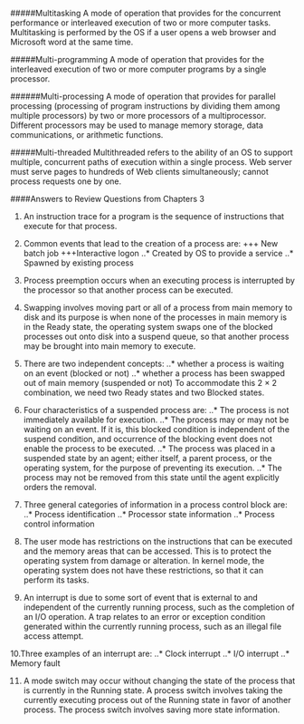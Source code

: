 #####Multitasking
A mode of operation that provides for the concurrent performance or interleaved execution of two or more computer tasks. 
Multitasking is performed by the OS if a user opens a web browser and Microsoft word at the same time.

#####Multi-programming
A mode of operation that provides for the interleaved execution of two or more computer programs by a single processor.

######Multi-processing
A mode of operation that provides for parallel processing (processing of program instructions by dividing them among multiple processors) 
by two or more processors of a multiprocessor. Different processors may be used to manage memory storage, data communications, or arithmetic functions.

#####Multi-threaded
Multithreaded refers to the ability of an OS to support multiple, concurrent paths of execution within a single process. Web server  
must serve pages to hundreds of Web clients simultaneously; cannot process requests one by one.

####Answers to Review Questions from Chapters 3

1. An instruction trace for a program is the sequence of instructions that execute for that process.

2. Common events that lead to the creation of a process are:
+++ New batch job
+++Interactive logon
..* Created by OS to provide a service
..* Spawned by existing process

3. Process preemption occurs when an executing process is interrupted by the processor so that another process can be executed.

4. Swapping involves moving part or all of a process from main memory to disk and its purpose is when none of the processes in main 
   memory is in the Ready state, the operating system swaps one of the blocked processes out onto disk into a suspend queue, so that another
   process may be brought into main memory to execute.
   
5. There are two independent concepts: 
..* whether a process is waiting on an event (blocked or not)
..* whether a process has been swapped out of main memory (suspended or not)
  To accommodate this 2 × 2 combination, we need two Ready states and two Blocked states.
  
6. Four characteristics of a suspended process are:
..* The process is not immediately available for execution. 
..* The process may or may not be waiting on an event. If it is, this blocked condition is independent of the suspend condition, and occurrence of the blocking event does not enable the process to be executed.
..* The process was placed in a suspended state by an agent; either itself, a parent process, or the operating system, for the purpose of preventing its execution.
..* The process may not be removed from this state until the agent explicitly orders the removal.

7. Three general categories of information in a process control block are:  
..* Process identification
..* Processor state information
..* Process control information

8. The user mode has restrictions on the instructions that can be executed and the memory areas that can be accessed. This is to protect the operating system from damage or alteration. 
   In kernel mode, the operating system does not have these restrictions, so that it can perform its tasks.
  
9. An interrupt is due to some sort of event that is external to and independent of the currently running process, such as the completion of an I/O operation. 
   A trap relates to an error or exception condition generated within the currently running process, such as an illegal file access attempt.
   
10.Three examples of an interrupt are:
..* Clock interrupt
..* I/O interrupt
..* Memory fault

11. A mode switch may occur without changing the state of the process that is currently in the Running state. 
    A process switch involves taking the currently executing process out of the Running state in favor of another process. The process switch involves saving more state information.

